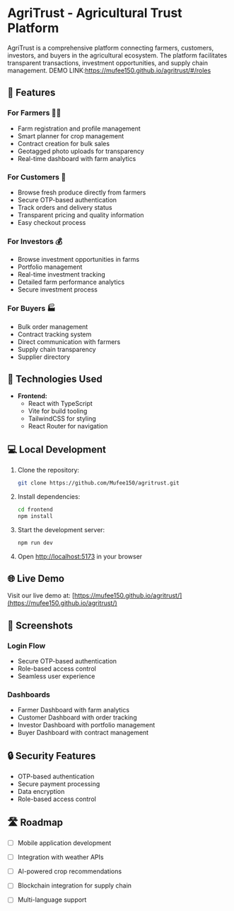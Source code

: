 # AgriTrust - Agricultural Trust Platform

AgriTrust is a comprehensive platform connecting farmers, customers, investors, and buyers in the agricultural ecosystem. The platform facilitates transparent transactions, investment opportunities, and supply chain management.
DEMO LINK:https://mufee150.github.io/agritrust/#/roles

## 🌟 Features

### For Farmers 👨‍🌾
- Farm registration and profile management
- Smart planner for crop management
- Contract creation for bulk sales
- Geotagged photo uploads for transparency
- Real-time dashboard with farm analytics

### For Customers 🏪
- Browse fresh produce directly from farmers
- Secure OTP-based authentication
- Track orders and delivery status
- Transparent pricing and quality information
- Easy checkout process

### For Investors 💰
- Browse investment opportunities in farms
- Portfolio management
- Real-time investment tracking
- Detailed farm performance analytics
- Secure investment process

### For Buyers 🏭
- Bulk order management
- Contract tracking system
- Direct communication with farmers
- Supply chain transparency
- Supplier directory

## 🚀 Technologies Used

- **Frontend:**
  - React with TypeScript
  - Vite for build tooling
  - TailwindCSS for styling
  - React Router for navigation

## 💻 Local Development

1. Clone the repository:
   ```bash
   git clone https://github.com/Mufee150/agritrust.git
   ```

2. Install dependencies:
   ```bash
   cd frontend
   npm install
   ```

3. Start the development server:
   ```bash
   npm run dev
   ```

4. Open [http://localhost:5173](http://localhost:5173) in your browser

## 🌐 Live Demo

Visit our live demo at: [https://mufee150.github.io/agritrust/](https://mufee150.github.io/agritrust/)

## 📱 Screenshots

### Login Flow
- Secure OTP-based authentication
- Role-based access control
- Seamless user experience

### Dashboards
- Farmer Dashboard with farm analytics
- Customer Dashboard with order tracking
- Investor Dashboard with portfolio management
- Buyer Dashboard with contract management

## 🔒 Security Features

- OTP-based authentication
- Secure payment processing
- Data encryption
- Role-based access control

## 🛣️ Roadmap

- [ ] Mobile application development
- [ ] Integration with weather APIs
- [ ] AI-powered crop recommendations
- [ ] Blockchain integration for supply chain
- [ ] Multi-language support




